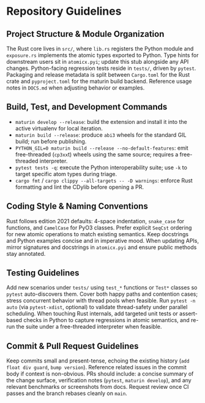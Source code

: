 # Repository Guidelines

## Project Structure & Module Organization
The Rust core lives in `src/`, where `lib.rs` registers the Python module and `exposure.rs` implements the atomic types exported to Python. Type hints for downstream users sit in `atomicx.pyi`; update this stub alongside any API changes. Python-facing regression tests reside in `tests/`, driven by `pytest`. Packaging and release metadata is split between `Cargo.toml` for the Rust crate and `pyproject.toml` for the maturin build backend. Reference usage notes in `DOCS.md` when adjusting behavior or examples.

## Build, Test, and Development Commands
- `maturin develop --release`: build the extension and install it into the active virtualenv for local iteration.
- `maturin build --release`: produce `abi3` wheels for the standard GIL build; run before publishing.
- `PYTHON_GIL=0 maturin build --release --no-default-features`: emit free-threaded (`cp3xx`t) wheels using the same source; requires a free-threaded interpreter.
- `pytest tests -q`: execute the Python interoperability suite; use `-k` to target specific atom types during triage.
- `cargo fmt` / `cargo clippy --all-targets -- -D warnings`: enforce Rust formatting and lint the CDylib before opening a PR.

## Coding Style & Naming Conventions
Rust follows edition 2021 defaults: 4-space indentation, `snake_case` for functions, and `CamelCase` for PyO3 classes. Prefer explicit `SeqCst` ordering for new atomic operations to match existing semantics. Keep docstrings and Python examples concise and in imperative mood. When updating APIs, mirror signatures and docstrings in `atomicx.pyi` and ensure public methods stay annotated.

## Testing Guidelines
Add new scenarios under `tests/` using `test_*` functions or `Test*` classes so `pytest` auto-discovers them. Cover both happy paths and contention cases; stress concurrent behavior with thread pools when feasible. Run `pytest -n auto` (via `pytest-xdist`, optional) to validate thread-safety under parallel scheduling. When touching Rust internals, add targeted unit tests or assert-based checks in Python to capture regressions in atomic semantics, and re-run the suite under a free-threaded interpreter when feasible.

## Commit & Pull Request Guidelines
Keep commits small and present-tense, echoing the existing history (`add float div guard`, `bump version`). Reference related issues in the commit body if context is non-obvious. PRs should include: a concise summary of the change surface, verification notes (`pytest`, `maturin develop`), and any relevant benchmarks or screenshots from docs. Request review once CI passes and the branch rebases cleanly on `main`.
